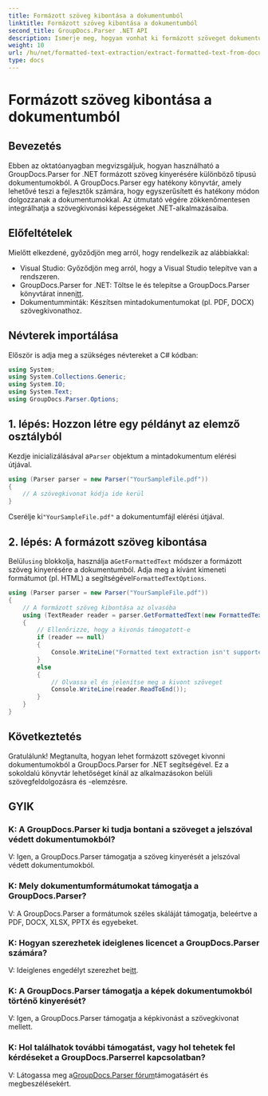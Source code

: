 ```yaml
---
title: Formázott szöveg kibontása a dokumentumból
linktitle: Formázott szöveg kibontása a dokumentumból
second_title: GroupDocs.Parser .NET API
description: Ismerje meg, hogyan vonhat ki formázott szöveget dokumentumokból a GroupDocs.Parser for .NET segítségével. Egyszerű és hatékony szövegkivonás az alkalmazásokhoz.
weight: 10
url: /hu/net/formatted-text-extraction/extract-formatted-text-from-document/
type: docs
---
```

# Formázott szöveg kibontása a dokumentumból

## Bevezetés
Ebben az oktatóanyagban megvizsgáljuk, hogyan használható a GroupDocs.Parser for .NET formázott szöveg kinyerésére különböző típusú dokumentumokból. A GroupDocs.Parser egy hatékony könyvtár, amely lehetővé teszi a fejlesztők számára, hogy egyszerűsített és hatékony módon dolgozzanak a dokumentumokkal. Az útmutató végére zökkenőmentesen integrálhatja a szövegkivonási képességeket .NET-alkalmazásaiba.
## Előfeltételek
Mielőtt elkezdené, győződjön meg arról, hogy rendelkezik az alábbiakkal:
- Visual Studio: Győződjön meg arról, hogy a Visual Studio telepítve van a rendszeren.
-  GroupDocs.Parser for .NET: Töltse le és telepítse a GroupDocs.Parser könyvtárat innen[itt](https://releases.groupdocs.com/parser/net/).
- Dokumentumminták: Készítsen mintadokumentumokat (pl. PDF, DOCX) szövegkivonathoz.
## Névterek importálása
Először is adja meg a szükséges névtereket a C# kódban:
```csharp
using System;
using System.Collections.Generic;
using System.IO;
using System.Text;
using GroupDocs.Parser.Options;
```
## 1. lépés: Hozzon létre egy példányt az elemző osztályból
 Kezdje inicializálásával a`Parser` objektum a mintadokumentum elérési útjával.
```csharp
using (Parser parser = new Parser("YourSampleFile.pdf"))
{
    // A szövegkivonat kódja ide kerül
}
```
 Cserélje ki`"YourSampleFile.pdf"` a dokumentumfájl elérési útjával.

## 2. lépés: A formázott szöveg kibontása
 Belül`using` blokkolja, használja a`GetFormattedText` módszer a formázott szöveg kinyerésére a dokumentumból. Adja meg a kívánt kimeneti formátumot (pl. HTML) a segítségével`FormattedTextOptions`.
```csharp
using (Parser parser = new Parser("YourSampleFile.pdf"))
{
    // A formázott szöveg kibontása az olvasóba
    using (TextReader reader = parser.GetFormattedText(new FormattedTextOptions(FormattedTextMode.Html)))
    {
        // Ellenőrizze, hogy a kivonás támogatott-e
        if (reader == null)
        {
            Console.WriteLine("Formatted text extraction isn't supported.");
        }
        else
        {
            // Olvassa el és jelenítse meg a kivont szöveget
            Console.WriteLine(reader.ReadToEnd());
        }
    }
}
```

## Következtetés
Gratulálunk! Megtanulta, hogyan lehet formázott szöveget kivonni dokumentumokból a GroupDocs.Parser for .NET segítségével. Ez a sokoldalú könyvtár lehetőséget kínál az alkalmazásokon belüli szövegfeldolgozásra és -elemzésre.

## GYIK
### K: A GroupDocs.Parser ki tudja bontani a szöveget a jelszóval védett dokumentumokból?
V: Igen, a GroupDocs.Parser támogatja a szöveg kinyerését a jelszóval védett dokumentumokból.
### K: Mely dokumentumformátumokat támogatja a GroupDocs.Parser?
V: A GroupDocs.Parser a formátumok széles skáláját támogatja, beleértve a PDF, DOCX, XLSX, PPTX és egyebeket.
### K: Hogyan szerezhetek ideiglenes licencet a GroupDocs.Parser számára?
 V: Ideiglenes engedélyt szerezhet be[itt](https://purchase.groupdocs.com/temporary-license/).
### K: A GroupDocs.Parser támogatja a képek dokumentumokból történő kinyerését?
V: Igen, a GroupDocs.Parser támogatja a képkivonást a szövegkivonat mellett.
### K: Hol találhatok további támogatást, vagy hol tehetek fel kérdéseket a GroupDocs.Parserrel kapcsolatban?
 V: Látogassa meg a[GroupDocs.Parser fórum](https://forum.groupdocs.com/c/parser/17)támogatásért és megbeszélésekért.
